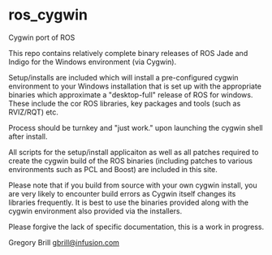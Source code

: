 # ros_cygwin
Cygwin port of ROS

This repo contains relatively complete binary releases of ROS Jade and Indigo for the Windows environment (via Cygwin). 

Setup/installs are included which will install a pre-configured cygwin environment to your Windows installation that is set up with the appropriate binaries which approximate a "desktop-full" release of ROS for windows.  These include the cor ROS libraries, key packages and tools (such as RVIZ/RQT) etc.  

Process should be turnkey and "just work." upon launching the cygwin shell after install. 

All scripts for the setup/install applicaiton as well as all patches required to create the cygwin build of the ROS binaries (including patches to various environments such as PCL and Boost) are included in this site. 

Please note that if you build from source with your own cygwin install, you are very likely to encounter build errors as Cygwin itself changes its libraries frequently.  It is best to use the binaries provided along with the cygwin environment also provided via the installers.

Please forgive the lack of specific documentation, this is a work in progress. 

Gregory Brill
gbrill@infusion.com
